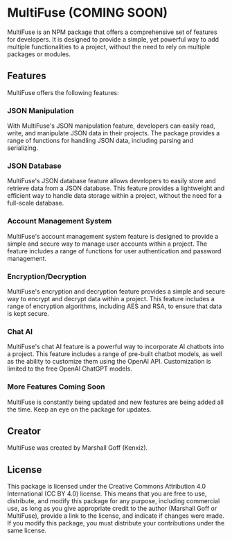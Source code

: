 # MultiFuse (COMING SOON)

MultiFuse is an NPM package that offers a comprehensive set of features for developers. It is designed to provide a simple, yet powerful way to add multiple functionalities to a project, without the need to rely on multiple packages or modules.

## Features

MultiFuse offers the following features:

### JSON Manipulation

With MultiFuse's JSON manipulation feature, developers can easily read, write, and manipulate JSON data in their projects. The package provides a range of functions for handling JSON data, including parsing and serializing.

### JSON Database

MultiFuse's JSON database feature allows developers to easily store and retrieve data from a JSON database. This feature provides a lightweight and efficient way to handle data storage within a project, without the need for a full-scale database.

### Account Management System

MultiFuse's account management system feature is designed to provide a simple and secure way to manage user accounts within a project. The feature includes a range of functions for user authentication and password management.

### Encryption/Decryption

MultiFuse's encryption and decryption feature provides a simple and secure way to encrypt and decrypt data within a project. This feature includes a range of encryption algorithms, including AES and RSA, to ensure that data is kept secure.

### Chat AI

MultiFuse's chat AI feature is a powerful way to incorporate AI chatbots into a project. This feature includes a range of pre-built chatbot models, as well as the ability to customize them using the OpenAI API. Customization is limited to the free OpenAI ChatGPT models.

### More Features Coming Soon

MultiFuse is constantly being updated and new features are being added all the time. Keep an eye on the package for updates.

## Creator

MultiFuse was created by Marshall Goff (Kenxiz).

## License

This package is licensed under the Creative Commons Attribution 4.0 International (CC BY 4.0) license. This means that you are free to use, distribute, and modify this package for any purpose, including commercial use, as long as you give appropriate credit to the author (Marshall Goff or MultiFuse), provide a link to the license, and indicate if changes were made. If you modify this package, you must distribute your contributions under the same license.
